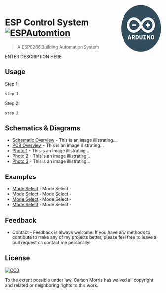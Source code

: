 <img src="icon.png" align="right" />

# ESP Control System [![ESPAutomtion](https://cdn.rawgit.com/sindresorhus/awesome/d7305f38d29fed78fa85652e3a63e154dd8e8829/media/badge.svg)](https://github.com/Torrax/ESPControlSystem)
> A ESP8266 Building Automation System

ENTER DESCRIPTION HERE

## Usage

Step 1:

```sh
step 1
```

Step 2:

```sh
step 2
```

## Schematics & Diagrams

- [Schematic Overview](https://github.com/Torrax/CARVIS/photos/) - This is an image illistrating...
- [PCB Overview](https://github.com/Torrax/CARVIS/photos/) - This is an image illistrating...
- [Photo 1](https://github.com/Torrax/CARVIS/photos/) - This is an image illistrating...
- [Photo 2](https://github.com/Torrax/CARVIS/photos/) - This is an image illistrating...
- [Photo 3](https://github.com/Torrax/CARVIS/photos/) - This is an image illistrating...

## Examples

- [Mode Select](https://github.com/Torrax/CARVIS/examples/) - Mode Select - 
- [Mode Select](https://github.com/Torrax/CARVIS/examples/) - Mode Select - 
- [Mode Select](https://github.com/Torrax/CARVIS/examples/) - Mode Select - 
- [Mode Select](https://github.com/Torrax/CARVIS/examples/) - Mode Select - 

## Feedback

- [Contact](mailto:carson.morris2@hotmail.com) - Feedback is always welcome! If you have any methods to contibute to make any of my projects better, please feel free to leave a pull request on contact me personally!

## License

[![CC0](https://licensebuttons.net/p/zero/1.0/88x31.png)](https://creativecommons.org/publicdomain/zero/1.0/)

To the extent possible under law, Carson Morris has waived all copyright and related or neighboring rights to this work.
